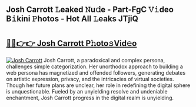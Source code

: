 ## Josh Carrott 𝙻eaked 𝙽u𝚍e - Part-FgC 𝚅𝚒deo B𝚒kini 𝙿hotos - Hot All 𝙻eaks JTjiQ

# <h2><a href="http://ld3w6r4.urlbe.top/?page=Josh+Carrott">🔗🔗👉👉 Josh Carrott P𝚑oto𝚜Vid𝚎o</a></h2>

[![Josh Carrott](https://i.imgur.com/eBuTRDB.gif)](http://ld3w6r4.urlbe.top/?page=Josh+Carrott)
Josh Carrott, a paradoxical and complex persona, challenges simple categorization. Her unorthodox approach to building a web persona has magnetized and offended followers, generating debates on artistic expression, privacy, and the intricacies of virtual societies. Though her future plans are unclear, her role in redefining the digital sphere is unquestionable. Fueled by an unyielding resolve and undeniable enchantment, Josh Carrott progress in the digital realm is unyielding.
